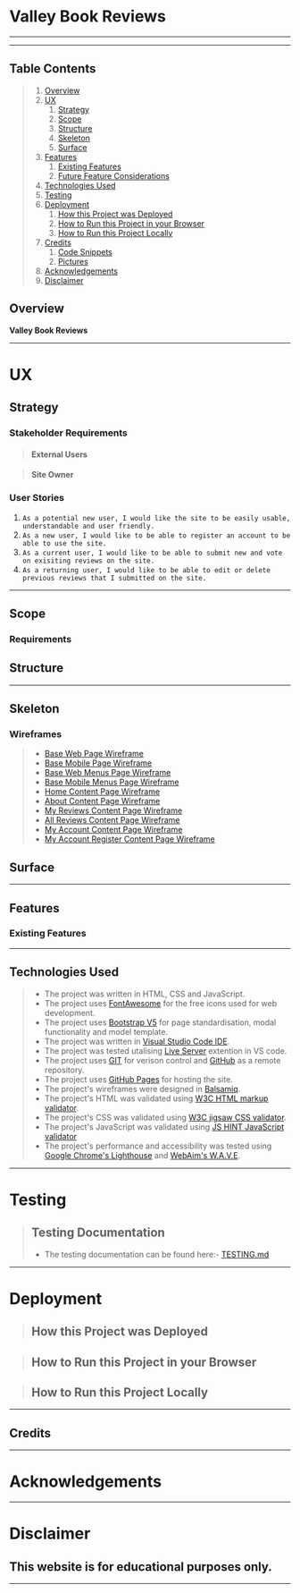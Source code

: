 # Valley Book Reviews

---

---

## Table Contents

> 1.  [Overview](#overview)
> 2.  [UX](#ux)
>     1.  [Strategy](#strategy)
>     2.  [Scope](#scope)
>     3.  [Structure](#structure)
>     4.  [Skeleton](#skeleton)
>     5.  [Surface](#surface)
> 3.  [Features](#features)
>     1.  [Existing Features](#existing-features)
>     2.  [Future Feature Considerations](#future-feature-considerations)
> 4.  [Technologies Used](#technologies-used)
> 5.  [Testing](#testing)
> 6.  [Deployment](#deployment)
>     1.  [How this Project was Deployed](#how-this-project-was-deployed)
>     2.  [How to Run this Project in your Browser](#how-to-run-this-project-in-your-browser)
>     3.  [How to Run this Project Locally](#how-to-run-this-project-locally)
> 7.  [Credits](#credits)
>     1.  [Code Snippets](#code-snippets)
>     2.  [Pictures](#pictures)
> 8.  [Acknowledgements](#acknowledgements)
> 9.  [Disclaimer](#disclaimer)

## Overview

**Valley Book Reviews**

---

# UX

## Strategy

### Stakeholder Requirements

> #### **External Users**

> #### **Site Owner**

### User Stories

1. `As a potential new user, I would like the site to be easily usable, understandable and user friendly.`
2. `As a new user, I would like to be able to register an account to be able to use the site.`
3. `As a current user, I would like to be able to submit new and vote on exisiting reviews on the site.`
4. `As a returning user, I would like to be able to edit or delete previous reviews that I submitted on the site.`

---

## Scope

### Requirements

## Structure

---

## Skeleton

### Wireframes

> - [Base Web Page Wireframe](./assets/wireframes/base-web.pdf)
> - [Base Mobile Page Wireframe](./assets/wireframes/base-mobile.pdf)
> - [Base Web Menus Page Wireframe](./assets/wireframes/base-web-menus.pdf)
> - [Base Mobile Menus Page Wireframe](./assets/wireframes/base-mobile-menus.pdf)
> - [Home Content Page Wireframe](./assets/wireframes/home-content.pdf)
> - [About Content Page Wireframe](./assets/wireframes/about-content.pdf)
> - [My Reviews Content Page Wireframe](./assets/wireframes/my-reviews-content.pdf)
> - [All Reviews Content Page Wireframe](./assets/wireframes/all-reviews-content.pdf)
> - [My Account Content Page Wireframe](./assets/wireframes/my-account-content.pdf)
> - [My Account Register Content Page Wireframe](./assets/wireframes/my-account-register-content.pdf)

## Surface

---

## Features

### Existing Features

---

## Technologies Used

> - The project was written in HTML, CSS and JavaScript.
> - The project uses [FontAwesome](https://fontawesome.com/) for the free icons used for web development.
> - The project uses [Bootstrap V5](https://getbootstrap.com/docs/5.0/getting-started/introduction/) for page standardisation, modal functionality and model template.
> - The project was written in [Visual Studio Code IDE](https://code.visualstudio.com/).
> - The project was tested utalising [Live Server](https://marketplace.visualstudio.com/items?itemName=ritwickdey.LiveServer) extention in VS code.
> - The project uses [GIT](https://git-scm.com/) for verison control and [GitHub](https://github.com/) as a remote repository.
> - The project uses [GitHub Pages](https://pages.github.com/) for hosting the site.
> - The project's wireframes were designed in [Balsamiq](https://balsamiq.com/wireframes/).
> - The project's HTML was validated using [W3C HTML markup validator](https://validator.w3.org/).
> - The project's CSS was validated using [W3C jigsaw CSS validator](https://jigsaw.w3.org/css-validator/).
> - The project's JavaScript was validated using [JS HINT JavaScript validator](https://jshint.com/)
> - The project's performance and accessibility was tested using [Google Chrome's Lighthouse](https://developers.google.com/web/tools/lighthouse) and [WebAim's W.A.V.E](https://wave.webaim.org/).

---

# Testing

> ## Testing Documentation
>
> - The testing documentation can be found here:- [TESTING.md](TESTING.md)

---

# Deployment

> ## How this Project was Deployed

> ## How to Run this Project in your Browser

> ## How to Run this Project Locally

---

## Credits

---

# Acknowledgements

---

# Disclaimer

## **This website is for educational purposes only.**

---
